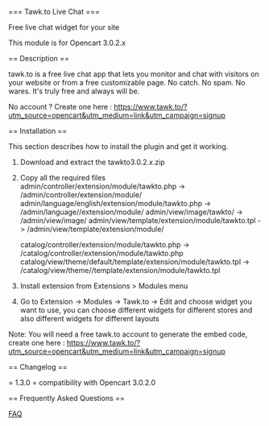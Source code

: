 === Tawk.to Live Chat ===

Free live chat widget for your site

This module is for Opencart 3.0.2.x

== Description ==

tawk.to is a  free  live chat app that lets you monitor and  chat  with  visitors on your website  or from a free customizable page. No catch. No spam. No wares. It's truly free and always will be.

No account ? Create one here : https://www.tawk.to/?utm_source=opencart&utm_medium=link&utm_campaign=signup

== Installation ==

This section describes how to install the plugin and get it working.

1. Download and extract the tawkto3.0.2.x.zip
2. Copy all the required files
    admin/controller/extension/module/tawkto.php -> <opencart folder>/admin/controller/extension/module/
    admin/language/english/extension/module/tawkto.php -> <opencart folder>/admin/language/<language you are using>/extension/module/
    admin/view/image/tawkto/ -> <opencart folder>/admin/view/image/
    admin/view/template/extension/module/tawkto.tpl -> <opencart folder>/admin/view/template/extension/module/

    catalog/controller/extension/module/tawkto.php -> <opencart folder>/catalog/controller/extension/module/tawkto.php
    catalog/view/theme/default/template/extension/module/tawkto.tpl -> <opencart folder>/catalog/view/theme/<theme you are using>/template/extension/module/tawkto.tpl

3. Install extension from Extensions > Modules menu
4. Go to Extension -> Modules -> Tawk.to -> Edit and choose widget you want to use, you can choose different widgets for different stores
and also different widgets for different layouts

Note: You will need a free tawk.to account to generate the embed code, create one here : https://www.tawk.to/?utm_source=opencart&utm_medium=link&utm_campaign=signup


== Changelog ==

= 1.3.0 = compatibility with Opencart 3.0.2.0

== Frequently Asked Questions ==

[FAQ](http://tawk.uservoice.com/knowledgebase)

